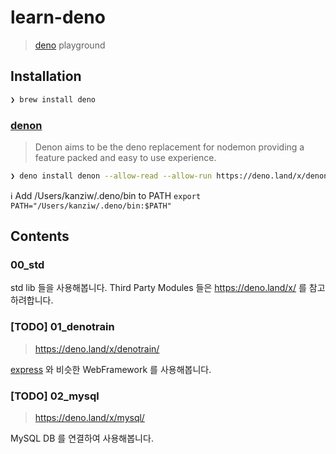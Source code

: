 # learn-deno

> [deno](https://deno.land/) playground


## Installation

```zsh
❯ brew install deno
```

### [denon](https://deno.land/x/denon/)
> Denon aims to be the deno replacement for nodemon providing a feature packed and easy to use experience.

```zsh
❯ deno install denon --allow-read --allow-run https://deno.land/x/denon/denon.ts
```

ℹ️  Add /Users/kanziw/.deno/bin to PATH
`export PATH="/Users/kanziw/.deno/bin:$PATH"`


## Contents

### 00_std

std lib 들을 사용해봅니다. Third Party Modules 들은 https://deno.land/x/ 를 참고하려합니다.


### [TODO] 01_denotrain
> https://deno.land/x/denotrain/

[express](https://expressjs.com/) 와 비슷한 WebFramework 를 사용해봅니다.


### [TODO] 02_mysql
> https://deno.land/x/mysql/

MySQL DB 를 연결하여 사용해봅니다.
